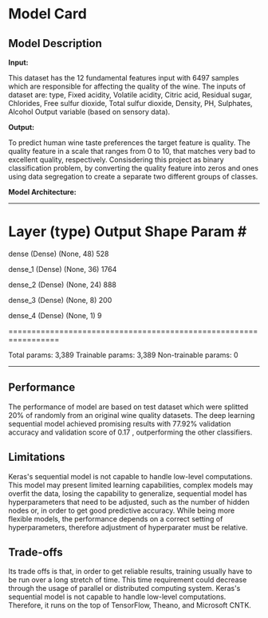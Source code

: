 # Model Card

## Model Description

**Input:** 

This dataset has the 12 fundamental features input with 6497 samples which are responsible for affecting the quality of the wine. The inputs of dataset are: type, Fixed acidity, Volatile acidity, Citric acid, Residual sugar, Chlorides, Free sulfur dioxide, Total sulfur dioxide, Density, PH, Sulphates, Alcohol Output variable (based on sensory data).

**Output:** 

To predict human wine taste preferences the target feature is quality. The quality feature in a scale that ranges from 0 to 10, that matches very bad to excellent quality, respectively.  Consisdering this project as binary classification problem, by converting the quality feature into zeros and ones using data segregation to create a separate two different groups of classes.

**Model Architecture:** 

_________________________________________________________________
 Layer (type)                Output Shape              Param #   
=================================================================
 dense (Dense)               (None, 48)                528       
                                                                 
 dense_1 (Dense)             (None, 36)                1764      
                                                                 
 dense_2 (Dense)             (None, 24)                888       
                                                                 
 dense_3 (Dense)             (None, 8)                 200       
                                                                 
 dense_4 (Dense)             (None, 1)                 9         
                                                                 
=================================================================

Total params: 3,389
Trainable params: 3,389
Non-trainable params: 0

_________________________________________________________________


## Performance

The performance of model are based on test dataset which were splitted 20% of randomly from an original wine quality datasets. The deep learning sequential model achieved promising results with 77.92% validation accuracy and validation score of 0.17 , outperforming the other classifiers.

## Limitations

Keras's sequential model is not capable to handle low-level computations. This  model  may present limited learning capabilities, complex models may overfit the data, losing the capability to generalize, sequential model has hyperparameters that need to be adjusted, such as the number of hidden nodes or, in order to get good predictive accuracy. While being more flexible models, the performance depends on a correct setting of hyperparameters, therefore adjustment of hyperparater must be relative. 

## Trade-offs

Its trade offs is that, in order to get reliable results, training usually have to be run over a long stretch of time. This time requirement could decrease through the usage of parallel or distributed computing system. Keras's sequential model is not capable to handle low-level computations. Therefore, it runs on the top of TensorFlow, Theano, and Microsoft CNTK.
